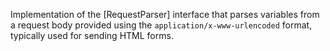 Implementation of the [RequestParser] interface that parses variables from a request body provided using the `application/x-www-urlencoded` format, typically used for sending HTML forms.
